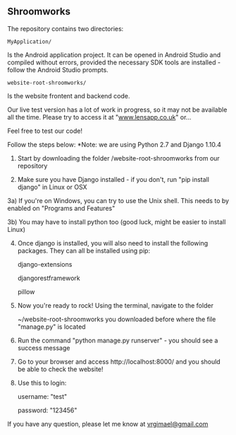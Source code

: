 <h2>Shroomworks</h2>

The repository contains two directories: 
    
    MyApplication/
Is the Android application project. It can be opened in Android Studio and compiled without errors, provided the necessary SDK tools are installed - follow the Android Studio prompts.

    website-root-shroomworks/
Is the website frontent and backend code.

Our live test version has a lot of work in progress, so it may not be available all the time. Please try to access it at "www.lensapp.co.uk" or...

Feel free to test our code!

Follow the steps below:
*Note: we are using Python 2.7 and Django 1.10.4

1) Start by downloading the folder /website-root-shroomworks from our repository

2) Make sure you have Django installed - if you don't, run "pip install django" in Linux or OSX

3a) If you're on Windows, you can try to use the Unix shell. This needs to by enabled on "Programs and Features"

3b) You may have to install python too (good luck, might be easier to install Linux)

4) Once django is installed, you will also need to install the following packages. They can all be installed using pip:
    
    django-extensions
    
    djangorestframework
    
    pillow

5) Now you're ready to rock! Using the terminal, navigate to the folder 
    
    ~/website-root-shroomworks you downloaded before where the file "manage.py" is located

6) Run the command "python manage.py runserver" - you should see a success message

7) Go to your browser and access http://localhost:8000/ and you should be able to check the website!

8) Use this to login: 
    
    username: "test" 
    
    password: "123456"
    
If you have any question, please let me know at vrgimael@gmail.com
